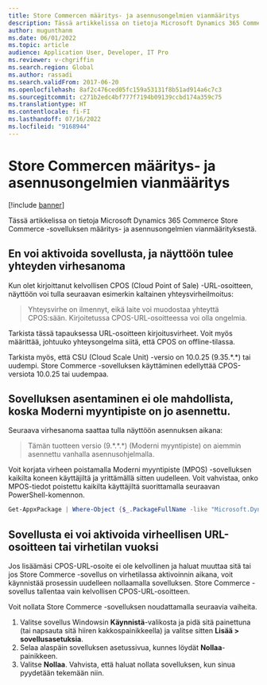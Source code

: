 ```yaml
---
title: Store Commercen määritys- ja asennusongelmien vianmääritys
description: Tässä artikkelissa on tietoja Microsoft Dynamics 365 Commerce Store Commerce -sovelluksen määritys- ja asennusongelmien vianmäärityksestä.
author: mugunthanm
ms.date: 06/01/2022
ms.topic: article
audience: Application User, Developer, IT Pro
ms.reviewer: v-chgriffin
ms.search.region: Global
ms.author: rassadi
ms.search.validFrom: 2017-06-20
ms.openlocfilehash: 8af2c476ced05fc159a53131f8b51ad914a6c7c3
ms.sourcegitcommit: c271b2edc4bf777f7194b09139ccbd174a359c75
ms.translationtype: HT
ms.contentlocale: fi-FI
ms.lasthandoff: 07/16/2022
ms.locfileid: "9168944"
---
```

# <a name="troubleshoot-store-commerce-setup-and-installation-issues"></a>Store Commercen määritys- ja asennusongelmien vianmääritys

[!include [banner](../includes/banner.md)]

Tässä artikkelissa on tietoja Microsoft Dynamics 365 Commerce Store Commerce -sovelluksen määritys- ja asennusongelmien vianmäärityksestä.

## <a name="i-cant-activate-the-app-and-i-receive-a-connectivity-error-message"></a>En voi aktivoida sovellusta, ja näyttöön tulee yhteyden virhesanoma

Kun olet kirjoittanut kelvollisen CPOS (Cloud Point of Sale) -URL-osoitteen, näyttöön voi tulla seuraavan esimerkin kaltainen yhteysvirheilmoitus:

> Yhteysvirhe on ilmennyt, eikä laite voi muodostaa yhteyttä CPOS:sään. Kirjoitetussa CPOS-URL-osoitteessa voi olla ongelmia.

Tarkista tässä tapauksessa URL-osoitteen kirjoitusvirheet. Voit myös määrittää, johtuuko yhteysongelma siitä, että CPOS on offline-tilassa.

Tarkista myös, että CSU (Cloud Scale Unit) -versio on 10.0.25 (9.35.\*.\*) tai uudempi. Store Commerce -sovelluksen käyttäminen edellyttää CPOS-versiota 10.0.25 tai uudempaa.

## <a name="i-cant-install-the-app-because-modern-pos-is-already-installed"></a>Sovelluksen asentaminen ei ole mahdollista, koska Moderni myyntipiste on jo asennettu.

Seuraava virhesanoma saattaa tulla näyttöön asennuksen aikana:

> Tämän tuotteen versio (9.\*.\*.\*) (Moderni myyntipiste) on aiemmin asennettu vanhalla asennusohjelmalla.

Voit korjata virheen poistamalla Moderni myyntipiste (MPOS) -sovelluksen kaikilta koneen käyttäjiltä ja yrittämällä sitten uudelleen. Voit vahvistaa, onko MPOS-tiedot poistettu kaikilta käyttäjiltä suorittamalla seuraavan PowerShell-komennon.

```PowerShell
Get-AppxPackage | Where-Object {$_.PackageFullName -like "Microsoft.Dynamics.*.Pos"} | Remove-AppxPackage -Allusers
```

## <a name="i-cant-activate-the-app-because-of-an-invalid-url-or-an-error-state"></a>Sovellusta ei voi aktivoida virheellisen URL-osoitteen tai virhetilan vuoksi

Jos lisäämäsi CPOS-URL-osoite ei ole kelvollinen ja haluat muuttaa sitä tai jos Store Commerce -sovellus on virhetilassa aktivoinnin aikana, voit käynnistää prosessin uudelleen nollaamalla sovelluksen. Store Commerce -sovellus tallentaa vain kelvollisen CPOS-URL-osoitteen.

Voit nollata Store Commerce -sovelluksen noudattamalla seuraavia vaiheita.

1. Valitse sovellus Windowsin **Käynnistä**-valikosta ja pidä sitä painettuna (tai napsauta sitä hiiren kakkospainikkeella) ja valitse sitten **Lisää \> sovellusasetuksia**.
2. Selaa alaspäin sovelluksen asetussivua, kunnes löydät **Nollaa**-painikkeen.
3. Valitse **Nollaa**. Vahvista, että haluat nollata sovelluksen, kun sinua pyydetään tekemään niin.
